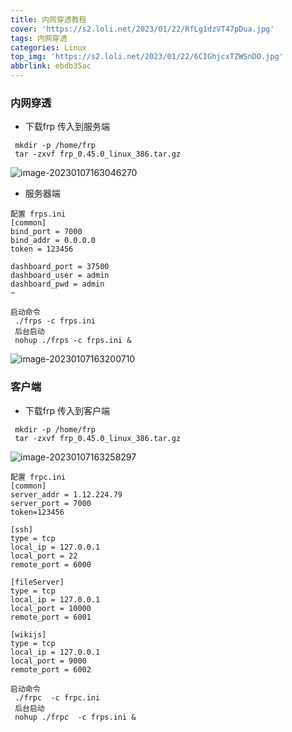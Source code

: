```yaml
---
title: 内网穿透教程
cover: 'https://s2.loli.net/2023/01/22/RfLg1dzVT47pDua.jpg'
tags: 内网穿透
categories: Linux
top_img: 'https://s2.loli.net/2023/01/22/6CIGhjcxTZWSnDO.jpg'
abbrlink: ebdb35ac
---
```

###  内网穿透

- 下载frp 传入到服务端

```shell
 mkdir -p /home/frp
 tar -zxvf frp_0.45.0_linux_386.tar.gz
```

![image-20230107163046270](https://s2.loli.net/2023/01/07/6KEXmNdQaDLFYsW.png)

- 服务器端

```shell
配置 frps.ini
[common]
bind_port = 7000
bind_addr = 0.0.0.0
token = 123456

dashboard_port = 37500
dashboard_user = admin
dashboard_pwd = admin
~
```

```shell
启动命令
 ./frps -c frps.ini
 后台启动 
 nohup ./frps -c frps.ini &
```

![image-20230107163200710](https://s2.loli.net/2023/01/07/b8KHOdISPqMQk25.png)

### 客户端

- 下载frp 传入到客户端

```shell
 mkdir -p /home/frp
 tar -zxvf frp_0.45.0_linux_386.tar.gz
```

![image-20230107163258297](https://s2.loli.net/2023/01/07/6KEXmNdQaDLFYsW.png)

```shell
配置 frpc.ini
[common]
server_addr = 1.12.224.79
server_port = 7000
token=123456

[ssh]
type = tcp
local_ip = 127.0.0.1
local_port = 22
remote_port = 6000

[fileServer]
type = tcp
local_ip = 127.0.0.1
local_port = 10000
remote_port = 6001

[wikijs]
type = tcp
local_ip = 127.0.0.1
local_port = 9000
remote_port = 6002

```

```shell
启动命令
 ./frpc  -c frpc.ini
 后台启动 
 nohup ./frpc  -c frps.ini &
```

